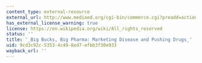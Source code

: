 ```yaml
---
content_type: external-resource
external_url: http://www.mediaed.org/cgi-bin/commerce.cgi?preadd=action&key=224
has_external_license_warning: true
license: https://en.wikipedia.org/wiki/All_rights_reserved
status: ''
title: '_Big Bucks, Big Pharma: Marketing Disease and Pushing Drugs_'
uid: 9cd3c92c-5353-4c49-8ed7-efbb3f30e933
wayback_url: ''
---
```

